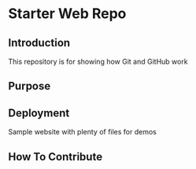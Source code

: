 # Starter Web Repo

## Introduction

This repository is for showing how Git and GitHub work

## Purpose

## Deployment

Sample website with plenty of files for demos

## How To Contribute